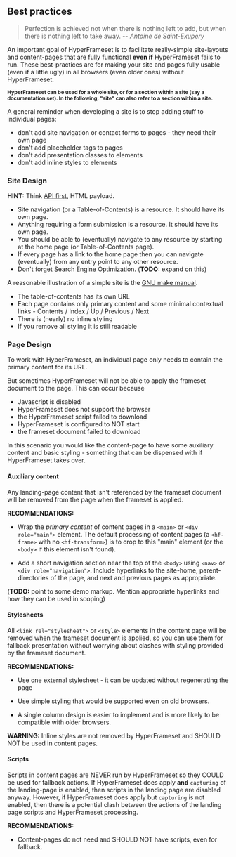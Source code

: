 ## Best practices

> Perfection is achieved not when there is nothing left to add, but when there is nothing left to take away.
> -- <cite>Antoine de Saint-Exupery</cite>

An important goal of HyperFrameset is to 
facilitate really-simple site-layouts and content-pages 
that are fully functional **even if** HyperFrameset fails to run. 
These best-practices are for making your site and pages 
fully usable (even if a little ugly) in all browsers (even older ones) 
without HyperFrameset.

<small>**HyperFrameset can be used for a whole site, or for a section within a site (say a documentation set).
In the following, "site" can also refer to a section within a site.**</small>

A general reminder when developing a site is to stop adding stuff to individual pages:

- don't add site navigation or contact forms to pages - they need their own page
- don't add placeholder tags to pages
- don't add presentation classes to elements
- don't add inline styles to elements


### Site Design

**HINT:** Think [API first](http://thinkbda.com/journal/the-long-web/), HTML payload.

- Site navigation (or a Table-of-Contents) is a resource. It should have its own page.
- Anything requiring a form submission is a resource. It should have its own page.
- You should be able to (eventually) navigate to any resource by starting at the home page (or Table-of-Contents page).
- If every page has a link to the home page then you can navigate (eventually) from any entry point to any other resource.
- Don't forget Search Engine Optimization. (**TODO:** expand on this)

A reasonable illustration of a simple site is the [GNU make manual](http://www.gnu.org/software/make/manual/html_node/).
- The table-of-contents has its own URL
- Each page contains only primary content and some minimal contextual links - Contents / Index / Up / Previous / Next
- There is (nearly) no inline styling
- If you remove all styling it is still readable


### Page Design

To work with HyperFrameset, an individual page only needs to contain the primary content for its URL.

But sometimes HyperFrameset will not be able to apply the frameset document to the page.
This can occur because

- Javascript is disabled
- HyperFrameset does not support the browser
- the HyperFrameset script failed to download
- HyperFrameset is configured to NOT start
- the frameset document failed to download

In this scenario you would like the content-page to have some auxiliary content and basic styling -
something that can be dispensed with if HyperFrameset takes over. 


#### Auxiliary content

Any landing-page content that isn't referenced by the frameset document
will be removed from the page when the frameset is applied. 

**RECOMMENDATIONS:** 

- Wrap the *primary content* of content pages in a `<main>` or `<div role="main">` element.
	The default processing of content pages (a `<hf-frame>` with no `<hf-transform>`) is to crop to this "main" element
	(or the `<body>` if this element isn't found). 

- Add a short navigation section near the top of the `<body>` using `<nav>` or `<div role="navigation">`. Include hyperlinks to the site-home, parent-directories of the page, and next and previous pages as appropriate.

(**TODO:** point to some demo markup. Mention appropriate hyperlinks and how they can be used in scoping)

#### Stylesheets

All `<link rel="stylesheet">` or `<style>` elements in the content page 
will be removed when the frameset document is applied,
so you can use them for fallback presentation
without worrying about clashes with styling provided by the frameset document.

**RECOMMENDATIONS:** 

- Use one external stylesheet - it can be updated without regenerating the page

- Use simple styling that would be supported even on old browsers. 

- A single column design is easier to implement and is more likely to be compatible with older browsers.

**WARNING:** Inline styles are not removed by HyperFrameset and SHOULD NOT be used in content pages.

#### Scripts

Scripts in content pages are NEVER run by HyperFrameset 
so they COULD be used for fallback actions.
If HyperFrameset does apply **and** `capturing` of the landing-page is enabled,
then scripts in the landing page are disabled anyway.
However, if HyperFrameset does apply but `capturing` is not enabled,
then there is a potential clash between the actions of the landing page scripts and HyperFrameset processing.

**RECOMMENDATIONS:** 

- Content-pages do not need and SHOULD NOT have scripts, even for fallback.

